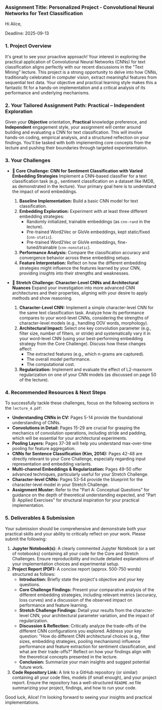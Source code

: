 ### Assignment Title: Personalized Project - Convolutional Neural Networks for Text Classification

Hi Alice,

Deadline: 2025-09-13

### 1. Project Overview
It's great to see your proactive approach! Your interest in exploring the practical application of Convolutional Neural Networks (CNNs) for text classification aligns perfectly with our recent discussions in the "Text Mining" lecture. This project is a strong opportunity to delve into how CNNs, traditionally celebrated in computer vision, extract meaningful features from sequential text data. Your objective and practical learning style makes this a fantastic fit for a hands-on implementation and a critical analysis of its performance and underlying mechanisms.

### 2. Your Tailored Assignment Path: Practical – Independent Exploration
Given your **Objective** orientation, **Practical** knowledge preference, and **Independent** engagement style, your assignment will center around building and evaluating a CNN for text classification. This will involve hands-on coding, empirical analysis, and a structured reflection on your findings. You'll be tasked with both implementing core concepts from the lecture and pushing their boundaries through targeted experimentation.

### 3. Your Challenges
*   **🎯 Core Challenge: CNN for Sentiment Classification with Varied Embedding Strategies**
    Implement a CNN-based classifier for a text classification task (e.g., sentiment classification on a dataset like IMDB, as demonstrated in the lecture). Your primary goal here is to understand the impact of word embeddings.
    1.  **Baseline Implementation:** Build a basic CNN model for text classification.
    2.  **Embedding Exploration:** Experiment with at least three different embedding strategies:
        *   Randomly initialized, trainable embeddings (as `cnn-rand` in the lecture).
        *   Pre-trained Word2Vec or GloVe embeddings, kept static/fixed (`cnn-static`).
        *   Pre-trained Word2Vec or GloVe embeddings, fine-tuned/trainable (`cnn-nonstatic`).
    3.  **Performance Analysis:** Compare the classification accuracy and convergence behavior across these embedding setups.
    4.  **Feature Interpretation:** Reflect on how the different embedding strategies might influence the features learned by your CNN, providing insights into their strengths and weaknesses.

*   **🚀 Stretch Challenge: Character-Level CNNs and Architectural Nuances**
    Expand your investigation into more advanced CNN architectures and their properties, aligning with your desire to apply methods and show reasoning.
    1.  **Character-Level CNN:** Implement a simple character-level CNN for the same text classification task. Analyze how its performance compares to your word-level CNNs, considering the strengths of character-level models (e.g., handling OOV words, morphology).
    2.  **Architectural Impact:** Select one key convolution parameter (e.g., filter size, number of filters, or stride) and systematically vary it in your word-level CNN (using your best-performing embedding strategy from the Core Challenge). Discuss how these changes affect:
        *   The extracted features (e.g., which n-grams are captured).
        *   The overall model performance.
        *   The computational cost.
    3.  **Regularization:** Implement and evaluate the effect of L2-maxnorm regularization on one of your CNN models (as discussed on page 50 of the lecture).

### 4. Recommended Resources & Next Steps
To successfully tackle these challenges, focus on the following sections in the `lecture_4.pdf`:

*   **Understanding CNNs in CV:** Pages 5-14 provide the foundational understanding of CNNs.
*   **Convolutions in Detail:** Pages 15-29 are crucial for grasping the mechanics of convolution operations, including stride and padding, which will be essential for your architectural experiments.
*   **Pooling Layers:** Pages 37-38 will help you understand max-over-time pooling for feature aggregation.
*   **CNNs for Sentence Classification (Kim, 2014):** Pages 42-48 are directly relevant to your Core Challenge, especially regarding input representation and embedding variants.
*   **Multi-channel Embeddings & Regularization:** Pages 49-50 offer advanced techniques, particularly useful for your Stretch Challenge.
*   **Character-level CNNs:** Pages 53-54 provide the blueprint for the character-level model in your Stretch Challenge.
*   **Assignment Muster:** Refer to the "Part A: Conceptual Questions" for guidance on the depth of theoretical understanding expected, and "Part B: Applied Exercises" for structural inspiration for your practical implementation.

### 5. Deliverables & Submission
Your submission should be comprehensive and demonstrate both your practical skills and your ability to critically reflect on your work. Please submit the following:

1.  **Jupyter Notebook(s):** A clearly commented Jupyter Notebook (or a set of notebooks) containing all your code for the Core and Stretch Challenges. Ensure reproducibility and include detailed explanations of your implementation choices and experimental setup.
2.  **Project Report (PDF):** A concise report (approx. 500-750 words) structured as follows:
    *   **Introduction:** Briefly state the project's objective and your key questions.
    *   **Core Challenge Findings:** Present your comparative analysis of the different embedding strategies, including relevant metrics (accuracy, loss curves) and a discussion of the observed impact on performance and feature learning.
    *   **Stretch Challenge Findings:** Detail your results from the character-level CNN, your architectural parameter variation, and the impact of regularization.
    *   **Discussion & Reflection:** Critically analyze the trade-offs of the different CNN configurations you explored. Address your key question: "How do different CNN architectural choices (e.g., filter sizes, embedding strategies, pooling mechanisms) influence performance and feature extraction for sentiment classification, and what are their trade-offs?" Reflect on how your findings align with the theoretical concepts presented in the lecture.
    *   **Conclusion:** Summarize your main insights and suggest potential future work.
3.  **Code Repository Link:** A link to a GitHub repository (or similar) containing all your code files, models (if small enough), and your project report. Ensure the repository has a well-structured `README.md` file summarizing your project, findings, and how to run your code.

Good luck, Alice! I'm looking forward to seeing your insights and practical implementations.